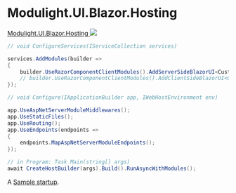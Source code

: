 # Modulight.UI.Blazor.Hosting

[Modulight.UI.Blazor.Hosting ![](https://buildstats.info/nuget/Modulight.UI.Blazor.Hosting?includePreReleases=true)](https://www.nuget.org/packages/Modulight.UI.Blazor.Hosting/)

```cs
// void ConfigureServices(IServiceCollection services)

services.AddModules(builder =>
{
    builder.UseRazorComponentClientModules().AddServerSideBlazorUI<CustomBlazorUIProvider>();
    // builder.UseRazorComponentClientModules().AddClientSideBlazorUI<CustomBlazorUIProvider>();
});

// void Configure(IApplicationBuilder app, IWebHostEnvironment env)

app.UseAspNetServerModuleMiddlewares();
app.UseStaticFiles();
app.UseRouting();
app.UseEndpoints(endpoints =>
{
    endpoints.MapAspNetServerModuleEndpoints();
});

// in Program: Task Main(string[] args)
await CreateHostBuilder(args).Build().RunAsyncWithModules();
```

A [Sample startup](https://github.com/StardustDL/modulight/blob/master/test/Test.Modulights.UI/Startup.cs).
